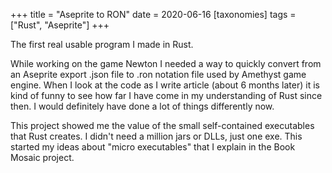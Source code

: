 +++
title = "Aseprite to RON"
date = 2020-06-16
[taxonomies]
tags = ["Rust", "Aseprite"]
+++

The first real usable program I made in Rust.

While working on the game Newton I needed a way to quickly convert from an Aseprite export .json file to .ron notation file used by Amethyst game engine.
When I look at the code as I write article (about 6 months later) it is kind of funny to see how far I have come in my understanding of Rust since then. I would definitely have done a lot of things differently now.

This project showed me the value of the small self-contained executables that Rust creates. I didn't need a million jars or DLLs, just one exe. This started my ideas about "micro executables" that I explain in the Book Mosaic project.
